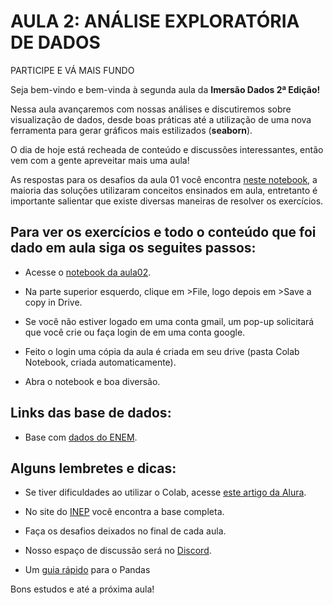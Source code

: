 # AULA 2: ANÁLISE EXPLORATÓRIA DE DADOS
PARTICIPE E VÁ MAIS FUNDO

Seja bem-vindo e bem-vinda à segunda aula da **Imersão Dados 2ª Edição!**

Nessa aula avançaremos com nossas análises e discutiremos sobre visualização de dados, desde boas práticas até a utilização de uma nova ferramenta para gerar gráficos mais estilizados (**seaborn**).

O dia de hoje está recheada de conteúdo e discussões interessantes, então vem com a gente apreveitar mais uma aula!

As respostas para os desafios da aula 01 você encontra [neste notebook](https://colab.research.google.com/drive/1AvI0cex0dFrcbob7PEq6NlMDmvTfRWxJ?usp=sharing), a maioria das soluções utilizaram conceitos ensinados em aula, entretanto é importante salientar que existe diversas maneiras de resolver os exercícios.

## Para ver os exercícios e todo o conteúdo que foi dado em aula siga os seguites passos:

* Acesse o [notebook da aula02](https://colab.research.google.com/drive/1Z5BZDmU0voknsU75r-LkozQ9FRnBxEeM?usp=sharing).

* Na parte superior esquerdo, clique em >File, logo depois em >Save a copy in Drive.

* Se você não estiver logado em uma conta gmail, um pop-up solicitará que você crie ou faça login de em uma conta google.

* Feito o login uma cópia da aula é criada em seu drive (pasta Colab Notebook, criada automaticamente).

* Abra o notebook e boa diversão.

## Links das base de dados:

* Base com [dados do ENEM](https://github.com/alura-cursos/imersao-dados-2-2020/blob/master/MICRODADOS_ENEM_2019_SAMPLE_43278.csv).

## Alguns lembretes e dicas:

* Se tiver dificuldades ao utilizar o Colab, acesse [este artigo da Alura](https://www.alura.com.br/artigos/google-colab-o-que-e-e-como-usar).

* No site do [INEP](http://inep.gov.br/microdados) você encontra a base completa.

* Faça os desafios deixados no final de cada aula.

* Nosso espaço de discussão será no [Discord](https://caelum57945.acemlnb.com/lt.php?s=b84a5f4e0830a06567e5e2fcf3da5dfb&i=34A49A8A127).

* Um [guia rápido](https://pandas.pydata.org/Pandas_Cheat_Sheet.pdf) para o Pandas

Bons estudos e até a próxima aula!